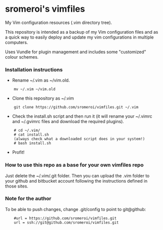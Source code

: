 # sromeroi's vimfiles

My Vim configuration resources (.vim directory tree).

This repository is intended as a backup of my Vim configuration files and as
a quick way to easily deploy and update my vim configurations in multiple
computers.

Uses Vundle for plugin management and includes some "customized" colour schemes.

### Installation instructions

* Rename ~/.vim as ~/vim.old.

```
    mv ~/.vim ~/vim.old
```

* Clone this repository as ~/.vim

```
    git clone https://github.com/sromeroi/vimfiles.git ~/.vim
```

* Check the install.sh script and then run it (it will rename your ~/.vimrc and ~/.gvimrc files and download the required plugins).

```
    # cd ~/.vim/
    # cat install.sh 
    (always check what a downloaded script does in your system!)
    # bash install.sh
```
* Profit!


### How to use this repo as a base for your own vimfiles repo

Just delete the ~/.vim/.git folder. Then you can upload the .vim folder to your github and bitbucket account following the instructions defined in those sites.

### Note for the author

To be able to push changes, change .git/config to point to git@github:

```
    #url = https://github.com/sromeroi/vimfiles.git
    url = ssh://git@github.com/sromeroi/vimfiles.git
```

